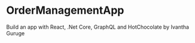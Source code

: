 # OrderManagementApp
 Build an app with React, .Net Core, GraphQL and HotChocolate by Ivantha Guruge
